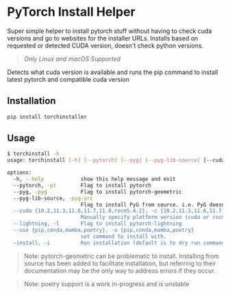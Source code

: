 # PyTorch Install Helper

Super simple helper to install pytorch stuff without having to check cuda versions and go to websites for the installer URLs.
Installs based on requested or detected CUDA version, doesn't check python versions.

> _Only Linux and macOS Supported_

Detects what cuda version is available and runs the pip command to install latest pytorch and compatible cuda version

## Installation

```bash
pip install torchinstaller
```

## Usage

```bash
$ torchinstall -h
usage: torchinstall [-h] [--pytorch] [--pyg] [--pyg-lib-source] [--cuda {10.2,11.3,11.6,11.7,11.8,rocm5.4.2}] [--lightning] [--use {pip,conda,mamba,poetry}] [-install]

options:
  -h, --help            show this help message and exit
  --pytorch, -pt        Flag to install pytorch
  --pyg, -pyg           Flag to install pytorch-geometric
  --pyg-lib-source, -pyg-src
                        Flag to install PyG from source. i.e. PyG doesn't support wheels for M1/M2 macs, they recommend installing from source
  --cuda {10.2,11.3,11.6,11.7,11.8,rocm5.4.2}, -c {10.2,11.3,11.6,11.7,11.8,rocm5.4.2}
                        Manually specify platform version (cuda or rocm) instead of auto-detect (useful for cluster installations).
  --lightning, -l       Flag to install pytorch-lightning
  --use {pip,conda,mamba,poetry}, -u {pip,conda,mamba,poetry}
                        set command to install with.
  -install, -i          Run installation (default is to dry run commands)
```

> Note: pytorch-geometric can be problematic to install.  Installing from source has been added to facilitate installation, but referring to their documentation may be the only way to address errors if they occur.

> Note: poetry support is a work in-progress and is unstable

